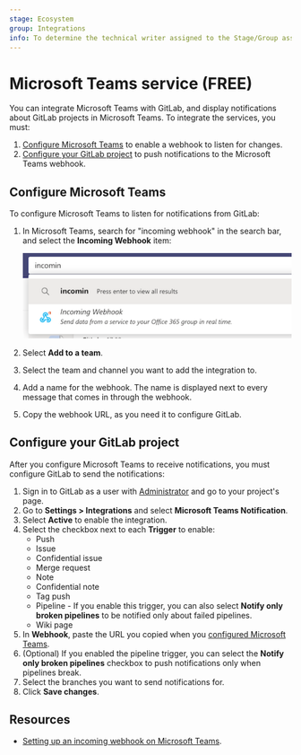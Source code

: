 ```yaml
---
stage: Ecosystem
group: Integrations
info: To determine the technical writer assigned to the Stage/Group associated with this page, see https://about.gitlab.com/handbook/engineering/ux/technical-writing/#assignments
---
```


# Microsoft Teams service **(FREE)**

You can integrate Microsoft Teams with GitLab, and display notifications about GitLab projects
in Microsoft Teams. To integrate the services, you must:

1. [Configure Microsoft Teams](#configure-microsoft-teams) to enable a webhook
   to listen for changes.
1. [Configure your GitLab project](#configure-your-gitlab-project) to push notifications
   to the Microsoft Teams webhook.

## Configure Microsoft Teams

To configure Microsoft Teams to listen for notifications from GitLab:

1. In Microsoft Teams, search for "incoming webhook" in the search bar, and select the
   **Incoming Webhook** item:

   ![Select Incoming Webhook](img/microsoft_teams_select_incoming_webhook.png)

1. Select **Add to a team**.
1. Select the team and channel you want to add the integration to.
1. Add a name for the webhook. The name is displayed next to every message that
   comes in through the webhook.
1. Copy the webhook URL, as you need it to configure GitLab.

## Configure your GitLab project

After you configure Microsoft Teams to receive notifications, you must configure
GitLab to send the notifications:

1. Sign in to GitLab as a user with [Administrator](../../permissions.md) and go
   to your project's page.
1. Go to **Settings > Integrations** and select **Microsoft Teams Notification**.
1. Select **Active** to enable the integration.
1. Select the checkbox next to each **Trigger** to enable:
   - Push
   - Issue
   - Confidential issue
   - Merge request
   - Note
   - Confidential note
   - Tag push
   - Pipeline - If you enable this trigger, you can also select **Notify only broken pipelines** to be notified only about failed pipelines.
   - Wiki page
1. In **Webhook**, paste the URL you copied when you
   [configured Microsoft Teams](#configure-microsoft-teams).
1. (Optional) If you enabled the pipeline trigger, you can select the
   **Notify only broken pipelines** checkbox to push notifications only when pipelines break.
1. Select the branches you want to send notifications for.
1. Click **Save changes**.

## Resources

- [Setting up an incoming webhook on Microsoft Teams](https://docs.microsoft.com/en-us/microsoftteams/platform/webhooks-and-connectors/how-to/connectors-using#setting-up-a-custom-incoming-webhook).
